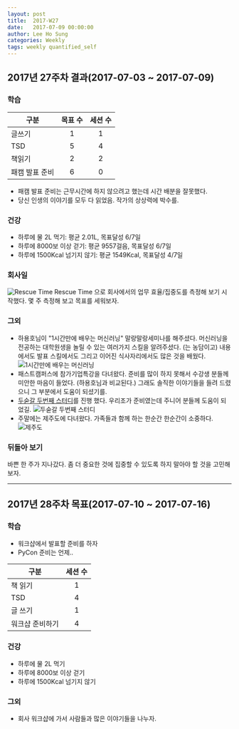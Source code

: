 ```yaml
---
layout: post
title:  2017-W27
date:   2017-07-09 00:00:00
author: Lee Ho Sung
categories: Weekly
tags: weekly quantified_self
---
```


## 2017년 27주차 결과(2017-07-03 ~ 2017-07-09)

### 학습

| 구분                                        | 목표 수 | 세션 수 |
| ------------------------------------------- |:-------:|:-------:|
| 글쓰기                                      | 1       | 1       |
| TSD                                         | 5       | 4       |
| 책읽기                                      | 2       | 2       |
| 패캠 발표 준비                              | 6       | 0       |

* 패캠 발표 준비는 근무시간에 하지 않으려고 했는데 시간 배분을 잘못했다. 
* 당신 인생의 이야기를 모두 다 읽었음. 작가의 상상력에 박수를.

### 건강 

* 하루에 물 2L 먹기: 평균 2.01L, 목표달성 6/7일
* 하루에 8000보 이상 걷기: 평균 9557걸음, 목표달성 6/7일
* 하루에 1500Kcal 넘기지 않기: 평균 1549Kcal, 목표달성 4/7일

### 회사일 
![Rescue Time](/assets/2017-W27-4.png) 
Rescue Time 으로 회사에서의 업무 효율/집중도를 측정해 보기 시작했다. 몇 주 측정해 보고 목표를 세워보자.

### 그외

* 하용호님이 "1시간만에 배우는 머신러닝" 말랑말랑세미나를 해주셨다. 머신러닝을 전공하는 대학원생을 놀릴 수 있는 여러가지 스킬을 알려주셨다. (는 농담이고) 내용에서도 발표 스킬에서도 그리고 이어진 식사자리에서도 많은 것을 배웠다. 
![1시간만에 배우는 머신러닝](/assets/2017-W27-1.jpg) 
* 패스트캠퍼스에 참가기업특강을 다녀왔다. 준비를 많이 하지 못해서 수강생 분들께 미안한 마음이 들었다. (하용호님과 비교된다.) 그래도 솔직한 이야기들을 들려 드렸으니 그 부분에서 도움이 되셨기를.
* [두숟갈 두번째 스터디](https://8percent.github.io/2017-07-07/tsd2/)를 진행 했다. 우리조가 준비였는데 주니어 분들께 도움이 되었길.
![두숟갈 두번째 스터디](/assets/2017-W27-2.jpg) 
* 주말에는 제주도에 다녀왔다. 가족들과 함께 하는 한순간 한순간이 소중하다.
![제주도](/assets/2017-W27-3.jpg) 

### 뒤돌아 보기

바쁜 한 주가 지나갔다. 좀 더 중요한 것에 집중할 수 있도록 하지 말아야 할 것을 고민해 보자.


---

## 2017년 28주차 목표(2017-07-10 ~ 2017-07-16)

### 학습

* 워크샵에서 발표할 준비를 하자 
* PyCon 준비는 언제..

| 구분                                        | 세션 수 |
| ------------------------------------------- |:-------:|
| 책 읽기                                     | 1       |
| TSD                                         | 4       |
| 글 쓰기                                     | 1       |
| 워크샵 준비하기                             | 4       |

### 건강

* 하루에 물 2L 먹기 
* 하루에 8000보 이상 걷기
* 하루에 1500Kcal 넘기지 않기 

### 그외

* 회사 워크샵에 가서 사람들과 많은 이야기들을 나누자.
